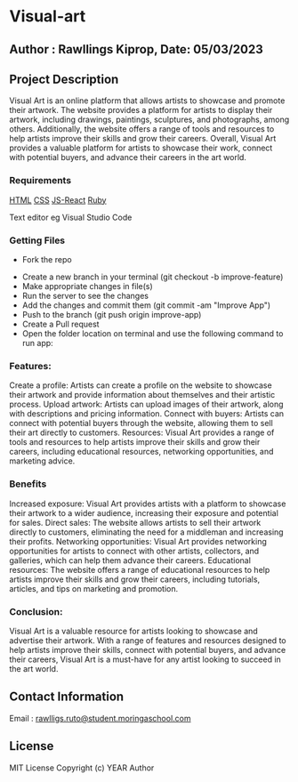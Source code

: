# Visual-art

## Author : Rawllings Kiprop, Date: 05/03/2023

## Project Description

Visual Art is an online platform that allows artists to showcase and promote their artwork. The website provides a platform for artists to display their artwork, including drawings, paintings, sculptures, and photographs, among others. Additionally, the website offers a range of tools and resources to help artists improve their skills and grow their careers.
Overall, Visual Art provides a valuable platform for artists to showcase their work, connect with potential buyers, and advance their careers in the art world.

### Requirements

[HTML](https://html.com/)
[CSS](https://www.w3schools.com/css/)
[JS-React](https://www.w3schools.com/js/)
[Ruby](https://www.ruby-lang.org/en/)

Text editor eg Visual Studio Code

### Getting Files

- Fork the repo

* Create a new branch in your terminal (git checkout -b improve-feature)
* Make appropriate changes in file(s)
* Run the server to see the changes
* Add the changes and commit them (git commit -am "Improve App")
* Push to the branch (git push origin improve-app)
* Create a Pull request
* Open the folder location on terminal and use the following command to run app:

### Features:

Create a profile: Artists can create a profile on the website to showcase their artwork and provide information about themselves and their artistic process.
Upload artwork: Artists can upload images of their artwork, along with descriptions and pricing information.
Connect with buyers: Artists can connect with potential buyers through the website, allowing them to sell their art directly to customers.
Resources: Visual Art provides a range of tools and resources to help artists improve their skills and grow their careers, including educational resources, networking opportunities, and marketing advice.

### Benefits

Increased exposure: Visual Art provides artists with a platform to showcase their artwork to a wider audience, increasing their exposure and potential for sales.
Direct sales: The website allows artists to sell their artwork directly to customers, eliminating the need for a middleman and increasing their profits.
Networking opportunities: Visual Art provides networking opportunities for artists to connect with other artists, collectors, and galleries, which can help them advance their careers.
Educational resources: The website offers a range of educational resources to help artists improve their skills and grow their careers, including tutorials, articles, and tips on marketing and promotion.

### Conclusion:

Visual Art is a valuable resource for artists looking to showcase and advertise their artwork. With a range of features and resources designed to help artists improve their skills, connect with potential buyers, and advance their careers, Visual Art is a must-have for any artist looking to succeed in the art world.

## Contact Information

Email : rawlligs.ruto@student.moringaschool.com

## License

MIT License Copyright (c) YEAR Author
